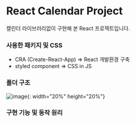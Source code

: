 # React Calendar Project
캘린더 라이브러리없이 구현해 본 React 프로젝트입니다.


### 사용한 패키지 및 CSS
- CRA (Create-React-App) => React 개발환경 구축
- styled component => CSS in JS 

### 폴더 구조

![image](https://user-images.githubusercontent.com/68773118/112477051-e9709a80-8db5-11eb-8a33-404194bd76ee.png){: width="20%" height="20%"}

### 구현 기능 및 동작 원리


